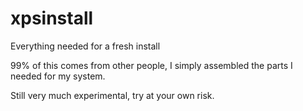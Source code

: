 # xpsinstall
Everything needed for a fresh install

99% of this comes from other people, I simply assembled the parts I needed for my system.

Still very much experimental, try at your own risk.

